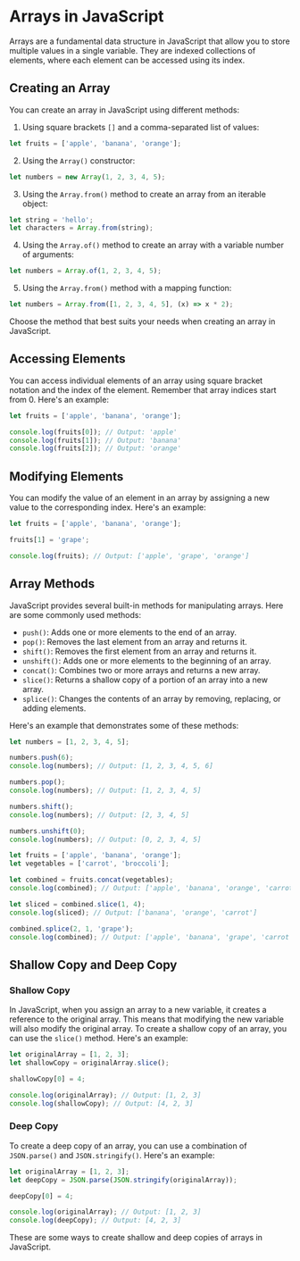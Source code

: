 # Arrays in JavaScript

Arrays are a fundamental data structure in JavaScript that allow you to store multiple values in a single variable. They are indexed collections of elements, where each element can be accessed using its index.

## Creating an Array

You can create an array in JavaScript using different methods:

1. Using square brackets `[]` and a comma-separated list of values:
```javascript
let fruits = ['apple', 'banana', 'orange'];
```

2. Using the `Array()` constructor:
```javascript
let numbers = new Array(1, 2, 3, 4, 5);
```

3. Using the `Array.from()` method to create an array from an iterable object:
```javascript
let string = 'hello';
let characters = Array.from(string);
```

4. Using the `Array.of()` method to create an array with a variable number of arguments:
```javascript
let numbers = Array.of(1, 2, 3, 4, 5);
```

5. Using the `Array.from()` method with a mapping function:
```javascript
let numbers = Array.from([1, 2, 3, 4, 5], (x) => x * 2);
```

Choose the method that best suits your needs when creating an array in JavaScript.

## Accessing Elements

You can access individual elements of an array using square bracket notation and the index of the element. Remember that array indices start from 0. Here's an example:

```javascript
let fruits = ['apple', 'banana', 'orange'];

console.log(fruits[0]); // Output: 'apple'
console.log(fruits[1]); // Output: 'banana'
console.log(fruits[2]); // Output: 'orange'
```

## Modifying Elements

You can modify the value of an element in an array by assigning a new value to the corresponding index. Here's an example:

```javascript
let fruits = ['apple', 'banana', 'orange'];

fruits[1] = 'grape';

console.log(fruits); // Output: ['apple', 'grape', 'orange']
```

## Array Methods

JavaScript provides several built-in methods for manipulating arrays. Here are some commonly used methods:

- `push()`: Adds one or more elements to the end of an array.
- `pop()`: Removes the last element from an array and returns it.
- `shift()`: Removes the first element from an array and returns it.
- `unshift()`: Adds one or more elements to the beginning of an array.
- `concat()`: Combines two or more arrays and returns a new array.
- `slice()`: Returns a shallow copy of a portion of an array into a new array.
- `splice()`: Changes the contents of an array by removing, replacing, or adding elements.

Here's an example that demonstrates some of these methods:

```javascript
let numbers = [1, 2, 3, 4, 5];

numbers.push(6);
console.log(numbers); // Output: [1, 2, 3, 4, 5, 6]

numbers.pop();
console.log(numbers); // Output: [1, 2, 3, 4, 5]

numbers.shift();
console.log(numbers); // Output: [2, 3, 4, 5]

numbers.unshift(0);
console.log(numbers); // Output: [0, 2, 3, 4, 5]

let fruits = ['apple', 'banana', 'orange'];
let vegetables = ['carrot', 'broccoli'];

let combined = fruits.concat(vegetables);
console.log(combined); // Output: ['apple', 'banana', 'orange', 'carrot', 'broccoli']

let sliced = combined.slice(1, 4);
console.log(sliced); // Output: ['banana', 'orange', 'carrot']

combined.splice(2, 1, 'grape');
console.log(combined); // Output: ['apple', 'banana', 'grape', 'carrot', 'broccoli']
```

## Shallow Copy and Deep Copy

### Shallow Copy
In JavaScript, when you assign an array to a new variable, it creates a reference to the original array. This means that modifying the new variable will also modify the original array. To create a shallow copy of an array, you can use the `slice()` method. Here's an example:

```javascript
let originalArray = [1, 2, 3];
let shallowCopy = originalArray.slice();

shallowCopy[0] = 4;

console.log(originalArray); // Output: [1, 2, 3]
console.log(shallowCopy); // Output: [4, 2, 3]
```

### Deep Copy 
To create a deep copy of an array, you can use a combination of `JSON.parse()` and `JSON.stringify()`. Here's an example:

```javascript
let originalArray = [1, 2, 3];
let deepCopy = JSON.parse(JSON.stringify(originalArray));

deepCopy[0] = 4;

console.log(originalArray); // Output: [1, 2, 3]
console.log(deepCopy); // Output: [4, 2, 3]
```

These are some ways to create shallow and deep copies of arrays in JavaScript.